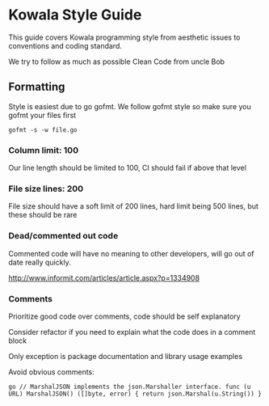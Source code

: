 # Kowala Style Guide

This guide covers Kowala programming style from aesthetic issues to conventions and coding standard.

We try to follow as much as possible Clean Code from uncle Bob


## Formatting

Style is easiest due to go gofmt. We follow gofmt style so make sure you gofmt your files first

`gofmt -s -w file.go`


### Column limit: 100

Our line length should be limited to 100, CI should fail if above that level


### File size lines: 200

File size should have a soft limit of 200 lines, hard limit being 500 lines, but these should be rare  


### Dead/commented out code

Commented code will have no meaning to other developers, will go out of date really quickly.

http://www.informit.com/articles/article.aspx?p=1334908


### Comments

Prioritize good code over comments, code should be self explanatory

Consider refactor if you need to explain what the code does in a comment block

Only exception is package documentation and library usage examples

Avoid obvious comments:

``go
// MarshalJSON implements the json.Marshaller interface.
func (u URL) MarshalJSON() ([]byte, error) {
	return json.Marshal(u.String())
}
``

